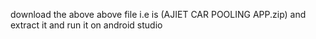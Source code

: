 download the above above file i.e is (AJIET CAR POOLING APP.zip) and extract it and run it on android studio
